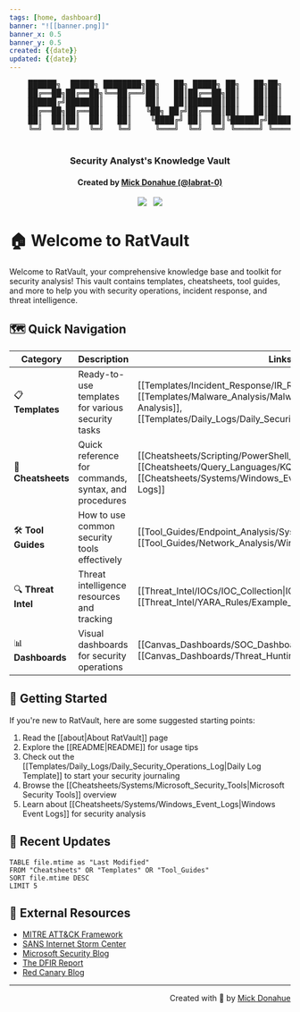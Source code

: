 ```yaml
---
tags: [home, dashboard]
banner: "![[banner.png]]"
banner_x: 0.5
banner_y: 0.5
created: {{date}}
updated: {{date}}
---
```


<div align="center">
  <pre>
    ██████╗  █████╗ ████████╗██╗   ██╗ █████╗ ██╗   ██╗██╗  ████████╗
    ██╔══██╗██╔══██╗╚══██╔══╝██║   ██║██╔══██╗██║   ██║██║  ╚══██╔══╝
    ██████╔╝███████║   ██║   ██║   ██║███████║██║   ██║██║     ██║   
    ██╔══██╗██╔══██║   ██║   ╚██╗ ██╔╝██╔══██║██║   ██║██║     ██║   
    ██║  ██║██║  ██║   ██║    ╚████╔╝ ██║  ██║╚██████╔╝███████╗██║   
    ╚═╝  ╚═╝╚═╝  ╚═╝   ╚═╝     ╚═══╝  ╚═╝  ╚═╝ ╚═════╝ ╚══════╝╚═╝   
  </pre>

  <h3>Security Analyst's Knowledge Vault</h3>
  <h4>Created by <a href="https://github.com/labrat-0">Mick Donahue (@labrat-0)</a></h4>

  <a href="https://github.com/labrat-0"><img src="https://img.shields.io/badge/GitHub-@labrat--0-181717?style=for-the-badge&logo=github&logoColor=white"></a>&nbsp;&nbsp;
  <a href="https://buymeacoffee.com/labrat"><img src="https://img.shields.io/badge/Support_My_Work-Buy_Me_A_Coffee-FFDD00?style=for-the-badge&logo=buy-me-a-coffee&logoColor=black"></a>
</div>

# 🏠 Welcome to RatVault

Welcome to RatVault, your comprehensive knowledge base and toolkit for security analysis! This vault contains templates, cheatsheets, tool guides, and more to help you with security operations, incident response, and threat intelligence.

## 🗺️ Quick Navigation

| Category | Description | Links |
|----------|-------------|-------|
| 📋 **Templates** | Ready-to-use templates for various security tasks | [[Templates/Incident_Response/IR_Report_Template\|IR Report]], [[Templates/Malware_Analysis/Malware_Triage_Template\|Malware Analysis]], [[Templates/Daily_Logs/Daily_Security_Operations_Log\|Daily Log]] |
| 📝 **Cheatsheets** | Quick reference for commands, syntax, and procedures | [[Cheatsheets/Scripting/PowerShell_Cheatsheet\|PowerShell]], [[Cheatsheets/Query_Languages/KQL_Cheatsheet\|KQL]], [[Cheatsheets/Systems/Windows_Event_Logs\|Windows Event Logs]] |
| 🛠️ **Tool Guides** | How to use common security tools effectively | [[Tool_Guides/Endpoint_Analysis/Sysinternals_Guide\|Sysinternals]], [[Tool_Guides/Network_Analysis/Wireshark_Guide\|Wireshark]] |
| 🔍 **Threat Intel** | Threat intelligence resources and tracking | [[Threat_Intel/IOCs/IOC_Collection\|IOC Collection]], [[Threat_Intel/YARA_Rules/Example_Rules\|YARA Rules]] |
| 📊 **Dashboards** | Visual dashboards for security operations | [[Canvas_Dashboards/SOC_Dashboard\|SOC Dashboard]], [[Canvas_Dashboards/Threat_Hunting_Dashboard\|Threat Hunting]] |

## 📌 Getting Started

If you're new to RatVault, here are some suggested starting points:

1. Read the [[about|About RatVault]] page
2. Explore the [[README|README]] for usage tips
3. Check out the [[Templates/Daily_Logs/Daily_Security_Operations_Log|Daily Log Template]] to start your security journaling
4. Browse the [[Cheatsheets/Systems/Microsoft_Security_Tools|Microsoft Security Tools]] overview
5. Learn about [[Cheatsheets/Systems/Windows_Event_Logs|Windows Event Logs]] for security analysis

## 🔄 Recent Updates

```dataview
TABLE file.mtime as "Last Modified"
FROM "Cheatsheets" OR "Templates" OR "Tool_Guides"
SORT file.mtime DESC
LIMIT 5
```

## 🔗 External Resources

- [MITRE ATT&CK Framework](https://attack.mitre.org/)
- [SANS Internet Storm Center](https://isc.sans.edu/)
- [Microsoft Security Blog](https://www.microsoft.com/security/blog/)
- [The DFIR Report](https://thedfirreport.com/)
- [Red Canary Blog](https://redcanary.com/blog/)

---

<div align="right">
  <p>Created with 💖 by <a href="https://github.com/labrat-0">Mick Donahue</a></p>
</div> 
